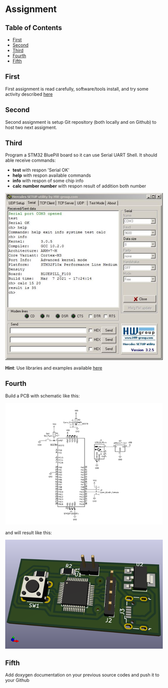 # Assignment

## Table of Contents
- [First](https://github.com/mekatronik-achmadi/md_tutorial/blob/master/electronic/tutorials/assignment.md#first)
- [Second](https://github.com/mekatronik-achmadi/md_tutorial/blob/master/electronic/tutorials/assignment.md#second)
- [Third](https://github.com/mekatronik-achmadi/md_tutorial/blob/master/electronic/tutorials/assignment.md#third)
- [Fourth](https://github.com/mekatronik-achmadi/md_tutorial/blob/master/electronic/tutorials/assignment.md#fourth)
- [Fifth](https://github.com/mekatronik-achmadi/md_tutorial/blob/master/electronic/tutorials/assignment.md#fifth)

## First

First assignment is read carefully, software/tools install, and try some activity described [here](https://github.com/mekatronik-achmadi/md_tutorial/blob/master/electronic/readme.md)

## Second

Second assignment is setup Git repository (both locally and on Github) to host two next assigment.

## Third

Program a STM32 BluePill board so it can use Serial UART Shell.
It should able receive commands:
- **test** with respon 'Serial OK'
- **help** with respon available commands
- **info** with respon of some chip info
- **calc number number** with respon result of addition both number

![images](images/tugas_serial.JPG)

**Hint**: Use libraries and examples available [here](https://github.com/mekatronik-achmadi/md_tutorial/blob/master/electronic/tutorials/stm32_install.md#libraries)

## Fourth

Build a PCB with schematic like this:

![images](images/tugas_pcb1.png)

and will result like this:

![images](images/tugas_pcb0.png)

## Fifth

Add doxygen documentation on your previous source codes and push it to your Github
